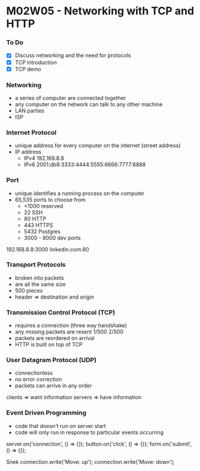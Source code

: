 # M02W05 - Networking with TCP and HTTP

### To Do
- [x] Discuss networking and the need for protocols
- [x] TCP introduction
- [x] TCP demo

### Networking
* a series of computer are connected together
* any computer on the network can talk to any other machine
* LAN parties
* ISP

### Internet Protocol
* unique address for every computer on the internet (street address)
* IP address
  * IPv4 192.168.8.8
  * IPv6 2001:db8:3333:4444:5555:6666:7777:8888

### Port
* unique identifies a running process on the computer
* 65,535 ports to choose from
  * <1000 reserved
  * 22 SSH
  * 80 HTTP
  * 443 HTTPS
  * 5432 Postgres
  * 3000 - 8000 dev ports


192.168.8.8:3000
linkedin.com:80

### Transport Protocols
* broken into packets
* are all the same size
* 500 pieces
* header => destination and origin

### Transmission Control Protocol (TCP)
* requires a connection (three way handshake)
* any missing packets are resent 1/500 2/500
* packets are reordered on arrival
* HTTP is built on top of TCP

### User Datagram Protocol (UDP)
* connectionless
* no error correction
* packets can arrive in any order

clients => want information
servers => have information

### Event Driven Programming
* code that doesn't run on server start
* code will only run in response to particular events occurring

server.on('connection', () => {});
button.on('click', () => {});
form.on('submit', () => {});


Snek
connection.write('Move: up');
connection.write('Move: down');

